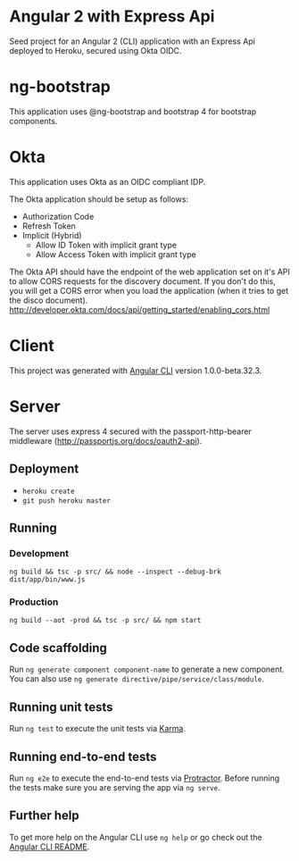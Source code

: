 # Angular 2 with Express Api

Seed project for an Angular 2 (CLI) application with an Express Api deployed to Heroku, secured using Okta OIDC.

# ng-bootstrap

This application uses @ng-bootstrap and bootstrap 4 for bootstrap components.

# Okta

This application uses Okta as an OIDC compliant IDP.

The Okta application should be setup as follows:

* Authorization Code
* Refresh Token
* Implicit (Hybrid)
    * Allow ID Token with implicit grant type
    * Allow Access Token with implicit grant type

The Okta API should have the endpoint of the web application set on it's API to allow CORS requests for the discovery document. If you don't do this, you will get a CORS error when you load the application (when it tries to get the disco document). http://developer.okta.com/docs/api/getting_started/enabling_cors.html

# Client

This project was generated with [Angular CLI](https://github.com/angular/angular-cli) version 1.0.0-beta.32.3.

# Server

The server uses express 4 secured with the passport-http-bearer middleware (http://passportjs.org/docs/oauth2-api).

## Deployment

* `heroku create`
* `git push heroku master`

## Running
### Development

`ng build && tsc -p src/ && node --inspect --debug-brk dist/app/bin/www.js`

### Production

`ng build --aot -prod && tsc -p src/ && npm start`

## Code scaffolding

Run `ng generate component component-name` to generate a new component. You can also use `ng generate directive/pipe/service/class/module`.

## Running unit tests

Run `ng test` to execute the unit tests via [Karma](https://karma-runner.github.io).

## Running end-to-end tests

Run `ng e2e` to execute the end-to-end tests via [Protractor](http://www.protractortest.org/).
Before running the tests make sure you are serving the app via `ng serve`.

## Further help

To get more help on the Angular CLI use `ng help` or go check out the [Angular CLI README](https://github.com/angular/angular-cli/blob/master/README.md).
